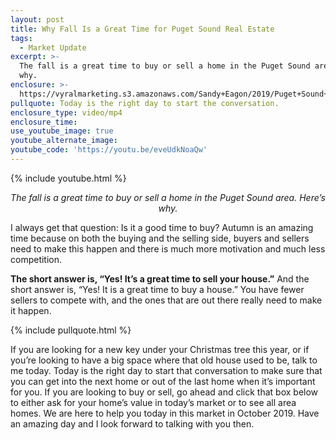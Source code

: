 ```yaml
---
layout: post
title: Why Fall Is a Great Time for Puget Sound Real Estate
tags:
  - Market Update
excerpt: >-
  The fall is a great time to buy or sell a home in the Puget Sound area. Here’s
  why.
enclosure: >-
  https://vyralmarketing.s3.amazonaws.com/Sandy+Eagon/2019/Puget+Sound+Real+Estate+Agent-.mp4
pullquote: Today is the right day to start the conversation.
enclosure_type: video/mp4
enclosure_time:
use_youtube_image: true
youtube_alternate_image:
youtube_code: 'https://youtu.be/eveUdkNoaQw'
---
```


{% include youtube.html %}

<p style="text-align: center;"><em>The fall is a great time to buy or sell a home in the Puget Sound area. Here’s why.</em></p>

I always get that question: Is it a good time to buy? Autumn is an amazing time because on both the buying and the selling side, buyers and sellers need to make this happen and there is much more motivation and much less competition.

**The short answer is, “Yes\! It’s a great time to sell your house.”** And the short answer is, “Yes\! It is a great time to buy a house.” You have fewer sellers to compete with, and the ones that are out there really need to make it happen.

{% include pullquote.html %}

If you are looking for a new key under your Christmas tree this year, or if you’re looking to have a big space where that old house used to be, talk to me today. Today is the right day to start that conversation to make sure that you can get into the next home or out of the last home when it’s important for you. If you are looking to buy or sell, go ahead and click that box below to either ask for your home’s value in today’s market or to see all area homes. We are here to help you today in this market in October 2019. Have an amazing day and I look forward to talking with you then.